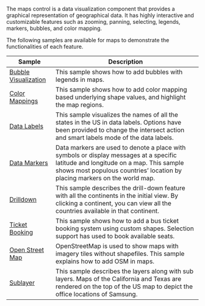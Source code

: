The maps control is a data visualization component that provides a graphical representation of geographical data. It has highly interactive and customizable features such as zooming, panning, selecting, legends, markers, bubbles, and color mapping.

The following samples are available for maps to demonstrate the functionalities of each feature.

| Sample | Description |
| ------ | ----------- |
| [Bubble Visualization](BubbleVisualization.cs)| This sample shows how to add bubbles with legends in maps. |
| [Color Mappings](ColorMappings.cs)| This sample shows how to add color mapping based underlying shape values, and highlight the map regions. |
| [Data Labels](DataLabels.cs)| This sample visualizes the names of all the states in the US in data labels. Options have been provided to change the intersect action and smart labels mode of the data labels. |
| [Data Markers](DataMarkers.cs)| Data markers are used to denote a place with symbols or display messages at a specific latitude and longitude on a map. This sample shows most populous countries’ location by placing markers on the world map. |
| [Drilldown](Drilldown.cs)| This sample describes the drill-down feature with all the continents in the initial view. By clicking a continent, you can view all the countries available in that continent. |
| [Ticket Booking](TicketBooking.cs)|This sample shows how to add a bus ticket booking system using custom shapes. Selection support has used to book available seats. |
| [Open Street Map](OSM.cs)| OpenStreetMap is used to show maps with imagery tiles without shapefiles. This sample explains how to add OSM in maps. |
| [Sublayer](Sublayer.cs)| This sample describes the layers along with sub layers. Maps of the California and Texas are rendered on the top of the US map to depict the office locations of Samsung. |
